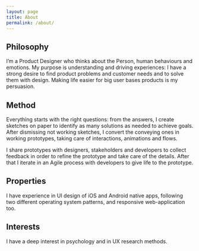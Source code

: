 ```yaml
---
layout: page
title: About
permalink: /about/
---
```


## Philosophy ##

I’m a Product Designer who thinks about the Person, human behaviours and emotions.
My purpose is understanding and driving experiences: I have a strong desire to find product problems and customer needs and to solve them with design.
Making life easier for big user bases products is my persuasion.

## Method ##

Everything starts with the right questions: from the answers, I create sketches on paper to identify as many solutions as needed to achieve goals. After dismissing not working sketches, I convert the conveying ones in working prototypes, taking care of interactions, animations and flows.

I share prototypes with designers, stakeholders and developers to collect feedback in order to refine the prototype and take care of the details.
After that I iterate in an Agile process with developers to give life to the prototype.

## Properties ##

I have experience in UI design of iOS and Android native apps, following two different operating system patterns, and responsive web-application too.

## Interests ##

I have a deep interest in psychology and in UX research methods.

